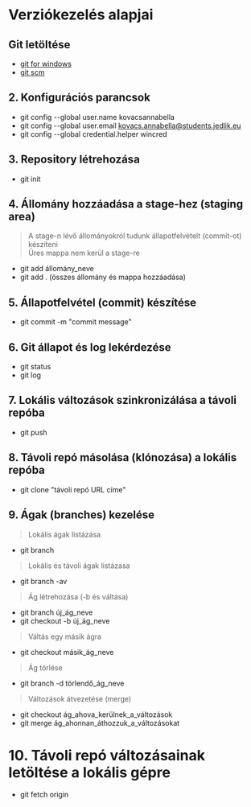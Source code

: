   # Verziókezelés alapjai
  ## Git letöltése
 - [git for windows](https://gitforwindows.org/)
 - [git scm](https://git-scm.com/)
  ## 2. Konfigurációs parancsok
 - git config --global user.name kovacsannabella
 - git config --global user.email kovacs.annabella@students.jedlik.eu
 - git config --global credential.helper wincred
  ## 3. Repository létrehozása
 - git init
  ## 4. Állomány hozzáadása a stage-hez (staging area)
  > A stage-n lévő állományokról tudunk állapotfelvételt (commit-ot) készíteni  
  > Üres mappa nem kerül a stage-re
 - git add állomány_neve
 - git add . (összes állomány és mappa hozzáadása)
  ## 5. Állapotfelvétel (commit) készítése
 - git commit -m "commit message"
  ## 6. Git állapot és log lekérdezése
  - git status
  - git log
  ## 7. Lokális változások szinkronizálása a távoli repóba
  - git push
  ## 8. Távoli repó másolása (klónozása) a lokális repóba
  - git clone "távoli repó URL címe"
  ## 9. Ágak (branches) kezelése
  > Lokális ágak listázása
  - git branch
  > Lokális és távoli ágak listázasa
  - git branch -av
  > Ág létrehozása (-b és váltása)
  - git branch új_ág_neve
  - git checkout -b új_ág_neve
  > Váltás egy másik ágra
  - git checkout másik_ág_neve
  > Ág törlése
  - git branch -d törlendő_ág_neve
  > Változások átvezetése (merge)
  - git checkout ág_ahova_kerülnek_a_változások
  - git merge ág_ahonnan_áthozzuk_a_változásokat
  # 10. Távoli repó változásainak letöltése a lokális gépre
  - git fetch origin
